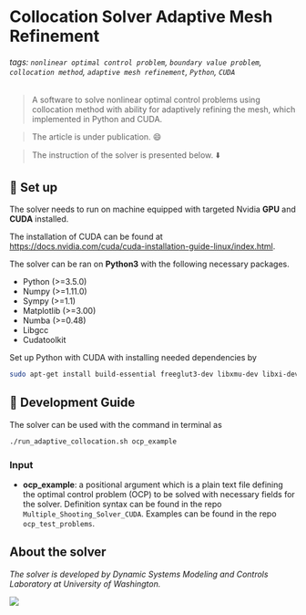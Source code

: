 Collocation Solver Adaptive Mesh Refinement
===
###### tags: `nonlinear optimal control problem`, `boundary value problem`, `collocation method`, `adaptive mesh refinement`, `Python`, `CUDA`

> A software to solve nonlinear optimal control problems using collocation method with ability for adaptively refining the mesh, which implemented in Python and CUDA. 

> The article is under publication. :smile: 

> The instruction of the solver is presented below. :arrow_down: 

## :memo: Set up

The solver needs to run on machine equipped with targeted Nvidia **GPU** and **CUDA** installed. 

The installation of CUDA can be found at https://docs.nvidia.com/cuda/cuda-installation-guide-linux/index.html.

The solver can be ran on **Python3** with the following necessary packages.

- Python (>=3.5.0)
- Numpy (>=1.11.0)
- Sympy (>=1.1)
- Matplotlib (>=3.00)
- Numba (>=0.48)
- Libgcc
- Cudatoolkit

Set up Python with CUDA with installing needed dependencies by
```bash
sudo apt-get install build-essential freeglut3-dev libxmu-dev libxi-dev git cmake libqt4-dev libphonon-dev libxml2-dev libxslt1-dev libqtwebkit-dev libboost-all-dev python-setuptools libboost-python-dev libboost-thread-dev -y
```

## :incoming_envelope:  Development Guide

The solver can be used with the command in terminal as
```bash
./run_adaptive_collocation.sh ocp_example
```
### Input
- **ocp_example**:  a positional argument which is a plain text file defining the optimal control problem (OCP) to be solved with necessary fields for the solver. Definition syntax can be found in the repo `Multiple_Shooting_Solver_CUDA`. Examples can be found in the repo `ocp_test_problems`.

## About the solver

*The solver is developed by Dynamic Systems Modeling and Controls Laboratory at University of Washington.*

![](https://i.imgur.com/kQSpFjN.png)
